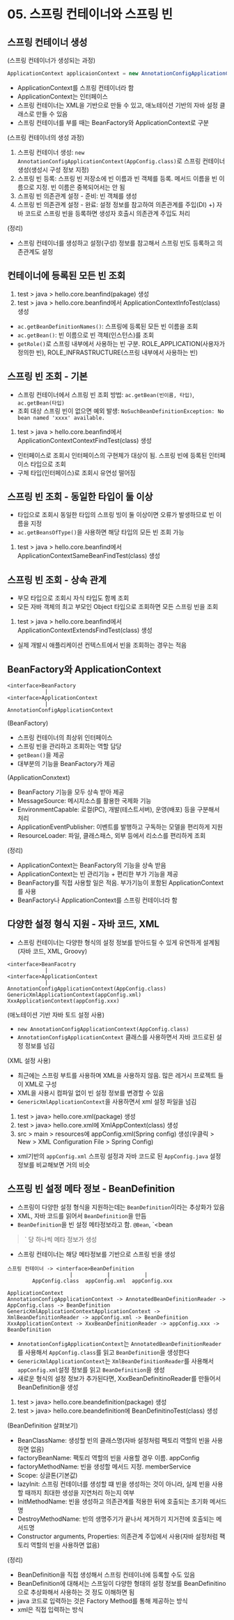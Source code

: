 # 05. 스프링 컨테이너와 스프링 빈

## 스프링 컨테이너 생성
(스프링 컨테이너가 생성되는 과정)

```java
ApplicationContext applicaionContext = new AnnotationConfigApplicationContext(AppConfig.class);
```
- ApplicationContext를 스프링 컨테이너라 함
- ApplicationContext는 인터페이스
- 스프링 컨테이너는 XML을 기반으로 만들 수 있고, 애노테이션 기반의 자바 설정 클래스로 만들 수 있음
- 스프링 컨테이너를 부를 때는 BeanFactory와 ApplicationContext로 구분

(스프링 컨테이너의 생성 과정)
1) 스프링 컨테이너 생성: `new AnnotationConfigApplicationContext(AppConfig.class)`로 스프링 컨테이너 생성(생성시 구성 정보 지정)
2) 스프링 빈 등록: 스프링 빈 저장소에 빈 이름과 빈 객체를 등록. 메서드 이름을 빈 이름으로 지정. 빈 이름은 중복되어서는 안 됨
3) 스프링 빈 의존관계 설정 - 준비: 빈 객체를 생성
4) 스프링 빈 의존관계 설정 - 완료: 설정 정보를 참고하여 의존관계를 주입(DI)
+) 자바 코드로 스프링 빈을 등록하면 생성자 호출시 의존관계 주입도 처리

(정리)
- 스프링 컨테이너를 생성하고 설정(구성) 정보를 참고해서 스프링 빈도 등록하고 의존관계도 설정

## 컨테이너에 등록된 모든 빈 조회
1) test > java > hello.core.beanfind(pakage) 생성
2) test > java > hello.core.beanfind에서 ApplicationContextInfoTest(class) 생성
- `ac.getBeanDefinitionNames()`: 스프링에 등록된 모든 빈 이름을 조회
- `ac.getBean()`: 빈 이름으로 빈 객체(인스턴스)를 조회
- `getRole()`로 스프링 내부에서 사용하는 빈 구분. ROLE_APPLICATION(사용자가 정의한 빈), ROLE_INFRASTRUCTURE(스프링 내부에서 사용하는 빈)

## 스프링 빈 조회 - 기본
- 스프링 컨테이너에서 스프링 빈 조회 방법: `ac.getBean(빈이름, 타입)`, `ac.getBean(타입)`
- 조회 대상 스프링 빈이 없으면 예외 발생: `NoSuchBeanDefinitionException: No bean named 'xxxx' available.`
1) test > java > hello.core.beanfind에서 ApplicationContextContextFindTest(class) 생성
- 인터페이스로 조회시 인터페이스의 구현체가 대상이 됨. 스프링 빈에 등록된 인터페이스 타입으로 조회
- 구체 타입(인터페이스)로 조회시 유연성 떨어짐


## 스프링 빈 조회 - 동일한 타입이 둘 이상
- 타입으로 조회시 동일한 타입의 스프링 빙이 둘 이상이면 오류가 발생하므로 빈 이름을 지정
- `ac.getBeansOfType()`을 사용하면 해당 타입의 모든 빈 조회 가능
1) test > java > hello.core.beanfind에서 ApplicationContextSameBeanFindTest(class) 생성


## 스프링 빈 조회 - 상속 관계
- 부모 타입으로 조회시 자식 타입도 함께 조회
- 모든 자바 객체의 최고 부모인 Object 타입으로 조회하면 모든 스프링 빈을 조회
1) test > java > hello.core.beanfind에서 ApplicationContextExtendsFindTest(class) 생성
- 실제 개발시 애플리케이션 컨텍스트에서 빈을 조회하는 경우는 적음

## BeanFactory와 ApplicationContext

```
<interface>BeanFactory
            |
<interface>ApplicationContext
            |
AnnotationConfigApplicationContext
```

(BeanFactory)
- 스프링 컨테이너의 최상위 인터페이스
- 스프링 빈을 관리하고 조회하는 역할 담당
- `getBean()`을 제공
- 대부분의 기능을 BeanFactory가 제공

(ApplicationConxtext)
- BeanFactory 기능을 모두 상속 받아 제공
- MessageSource: 메시지소스를 활용한 국제화 기능
- EnvironmentCapable: 로컬(PC), 개발(테스트서버), 운영(배포) 등을 구분해서 처리
- ApplicationEventPublisher: 이벤트를 발행하고 구독하는 모델을 편리하게 지원
- ResourceLoader: 파일, 클래스패스, 외부 등에서 리소스를 편리하게 조회

(정리)
- ApplicationContext는 BeanFactory의 기능을 상속 받음
- ApplicationContext는 빈 관리기능 + 편리한 부가 기능을 제공
- BeanFactory를 직접 사용할 일은 적음. 부가기능이 포함된 ApplicationContext를 사용
- BeanFactory나 ApplicationContext를 스프링 컨테이너라 함

## 다양한 설정 형식 지원 - 자바 코드, XML
- 스프링 컨테이너는 다양한 형식의 설정 정보를 받아드릴 수 있게 유연하게 설계됨(자바 코드, XML, Groovy)

```
<interface>BeanFacotry
            |
<interface>ApplicationContext
            |
AnnotationConfigApplicationContext(AppConfig.class)
GenericXmlApplicationContext(appConfig.xml)
XxxApplicationContext(appConfig.xxx)
```

(애노테이션 기반 자바 토드 설정 사용)
- `new AnnotationConfigApplicationContext(AppConfig.class)`
- `AnnotationConfigApplicationContext` 클래스를 사용하면서 자바 코드로된 설정 정보를 넘김

(XML 설정 사용)
- 최근에는 스프링 부트를 사용하며 XML을 사용하지 않음. 많은 레거시 프로젝트 들이 XML로 구성
- XML을 사용시 컴파일 없이 빈 설정 정보를 변경할 수 있음
- `GenericXmlApplicationContext`을 사용하면서 xml 설정 파일을 넘김
1) test > java> hello.core.xml(package) 생성
2) test > java> hello.core.xml에 XmlAppContext(class) 생성
3) src > main > resources에 appConfig.xml(Spring config) 생성(우클릭 > New > XML Configuration File > Spring Config)
- xml기반의 `appConfig.xml` 스프링 설정과 자바 코드로 된 `AppConfig.java` 설정 정보를 비교해보면 거의 비슷

## 스프링 빈 설정 메타 정보 - BeanDefinition
- 스프링이 다양한 설정 형식을 지원하는데는 `BeanDefinition`이라는 추상화가 있음
- XML, 자바 코드를 읽어서 `BeanDefinition`을 만듬
- `BeanDefinition`을 빈 설정 메타정보라고 함. `@Bean`, `<bean
>` 당 하나씩 메타 정보가 생성
- 스프링 컨테이너는 해당 메타정보를 기반으로 스프링 빈을 생성

```
스프링 컨테이너 -> <interface>BeanDefinition
                    |           |           |
        AppConfig.class  appConfig.xml  appConfig.xxx
```

```
ApplicationContext
AnnotationConfigApplicationContext -> AnnotatedBeanDefinitionReader -> AppConfig.class -> BeanDefinition
GenericXmlApplicationContextApplicationContext -> XmlBeanDefinitionReader -> appConfig.xml -> BeanDefinition
XxxApplicationContext -> XxxBeanDefinitionReader -> appConfig.xxx -> BeanDefinition
```
- `AnnotationConfigApplicationContext`는 `AnnotatedBeanDefinitionReader`를 사용해서 `AppConfig.class`를 읽고 `BeanDefinition`을 생성한다
- `GenericXmlApplicationContext`는 `XmlBeanDefinitionReader`를 사용해서 `appConfig.xml`설정 정보를 읽고 `BeanDefinition`을 생성
- 새로운 형식의 설정 정보가 추가된다면, XxxBeanDefinitinoReader를 만들어서 BeanDefinition을 생성

1) test > java> hello.core.beandefinition(package) 생성
2) test > java> hello.core.beandefinition에 BeanDefinitinoTest(class) 생성

(BeanDefinition 살펴보기)
- BeanClassName: 생성할 빈의 클래스명(자바 설정처럼 팩토리 역할의 빈을 사용하면 없음)
- factoryBeanName: 팩토리 역할의 빈을 사용할 경우 이름. appConfig
- factoryMethodName: 빈을 생성할 메서드 지정. memberService
- Scope: 싱글톤(기본값)
- lazyInit: 스프링 컨테이너를 생성할 떄 빈을 생성하는 것이 아니라, 실제 빈을 사용할 때까지 최대한 생성을 지연처리 하는지 여부
- InitMethodName: 빈을 생성하고 의존관계를 적용한 뒤에 호출되는 초기화 메서드명
- DestroyMethodName: 빈의 생명주기가 끝나서 제거하기 지거전에 호출되는 메서드명
- Constructor arguments, Properties: 의존관계 주입에서 사용(자바 설정처럼 팩토리 역할의 빈을 사용하면 없음)

(정리)
- BeanDefinition을 직접 생성해서 스프링 컨테이너에 등록할 수도 있음
- BeanDefinition에 대해서는 스프일이 다양한 형태의 설정 정보를 BeanDefinitino으로 추상화해서 사용하는 것 정도 이해하면 됨
- java 코드로 입력하는 것은 Factory Method를 통해 제공하는 방식
- xml은 직접 입력하는 방식
